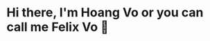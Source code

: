 # Hi there, I'm Hoang Vo or you can call me Felix Vo 👋

<!--
**felixxvo7/felixxvo7** is a ✨ _special_ ✨ repository because its `README.md` (this file) appears on your GitHub profile.

## About Me
- 🎓 Data Science major with a minor in Economics.
- 💡 Interested in **data science, machine learning, and economic or finance modelling**.
- 🌱 Currently learning **PowerBI** and sharpening my Python skills.
- 🔭 I’m currently working on End-to-End Stock Market Analysis and Prediction.

## Skills
- **Programming Languages**: Python, Java, R, Python, Java, JavaScript, C /C++, Matlab, SAS
- **Tools/Technologies**: PowerBI, Excel, PuLP, LaTeX, Pandas, SQL, Git, 

## 📚 Projects
- **Telegram Finance Tracker and Budget Visualization System** Developed a Telegram bot integration for real-time income and expense tracking, allowing users to log data directly through chat commands. 
- **End-to-End Stock Market Analysis and Predictions:**: Stock market analysis and prediction system to get real-time visualization for informed financial decision-making.

## 🌐 Let's Connect!
- [LinkedIn](https://www.linkedin.com/in/felixvo7/)

![Python](https://img.shields.io/badge/Python-3670A0?style=for-the-badge&logo=python&logoColor=ffdd54)
![GitHub Stats](https://github-readme-stats.vercel.app/api?username=felixvo&show_icons=true&theme=radical)
